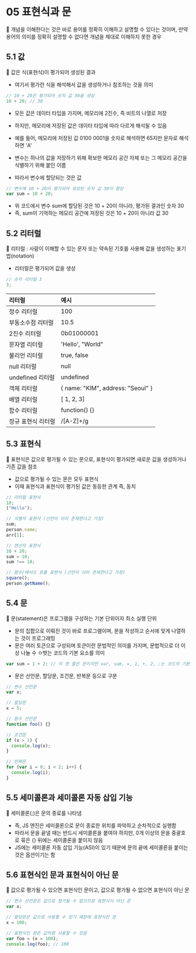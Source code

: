 # 05 표현식과 문

📌 개념을 이해한다는 것은 바로 용어를 정확히 이해하고 설명할 수 있다는 것이며, 만약 용어의 의미를 정확히 설명할 수 없다면 개념을 제대로 이해하지 못한 경우

## 5.1 값

📌 값은 식(표현식)이 평가되어 생성된 결과

- 여기서 평가란 식을 해석해서 값을 생성하거나 참조하는 것을 의미

```javascript
// 10 + 20은 평가되어 숫자 값 30을 생성
10 + 20; // 30
```

- 모든 값은 데이터 타입을 가지며, 메모리에 2진수, 즉 비트의 나열로 저장
- 하지만, 메모리에 저장된 값은 데이터 타입에 따라 다르게 해석될 수 있음
- 예를 들어, 메모리에 저장된 값 0100 0001을 숫자로 해석하면 65지만 문자로 해석하면 'A'

- 변수는 하나의 값을 저장하기 위해 확보한 메모리 공간 자체 또는 그 메모리 공간을 식별하기 위해 붙인 이름
- 따라서 변수에 할당되는 것은 값

```javascript
// 변수에 10 + 20이 평가되어 생성된 숫자 값 30이 할당
var sum = 10 + 20;
```

- 위 코드에서 변수 sum에 할당된 것은 10 + 20이 아니라, 평가된 결과인 숫자 30
- 즉, sum이 기억하는 메모리 공간에 저장된 것은 10 + 20이 아니라 값 30

## 5.2 리터럴

📌 리터럴 : 사람이 이해할 수 있는 문자 또는 약속된 기호를 사용해 값을 생성하는 표기법(notation)

- 리터럴은 평가되어 값을 생성

```javascript
// 숫자 리터럴 3
3;
```

| 리터럴             | 예시                              |
| :----------------- | :-------------------------------- |
| 정수 리터럴        | 100                               |
| 부동소수점 리터럴  | 10.5                              |
| 2진수 리터럴       | 0b01000001                        |
| 문자열 리터럴      | 'Hello', "World"                  |
| 불리언 리터럴      | true, false                       |
| null 리터럴        | null                              |
| undefined 리터럴   | undefined                         |
| 객체 리터럴        | { name: "KIM", address: "Seoul" } |
| 배열 리터럴        | [ 1, 2, 3]                        |
| 함수 리터럴        | function() {}                     |
| 정규 표현식 리터럴 | /[A-Z]+/g                         |

## 5.3 표현식

📌 표현식은 값으로 평가될 수 있는 문으로, 표현식이 평가되면 새로운 값을 생성하거나 기존 값을 참조

- 값으로 평가될 수 있는 문은 모두 표현식
- 이때 표현식과 표현식이 평가된 값은 동등한 관계 즉, 동치

```javascript
// 리터럴 표현식
10;
("Hello");

// 식별자 표현식 (선언이 이미 존재한다고 가정)
sum;
person.name;
arr[1];

// 연산자 표현식
10 + 20;
sum = 10;
sum !== 10;

// 함수/메서드 호출 표현식 (선언이 이미 존재한다고 가정)
square();
person.getName();
```

## 5.4 문

📌 문(statement)은 프로그램을 구성하는 기본 단위이자 최소 실행 단위

- 문의 집합으로 이뤄진 것이 바로 프로그램이며, 문을 작성하고 순서에 맞게 나열하는 것이 프로그래밍
- 문은 여러 토큰으로 구성되며 토큰이란 문법적인 의미를 가지며, 문법적으로 더 이상 나눌 수 ㅇ벗는 코드의 기본 요소를 의미

```javascript
var sum = 1 + 2; // 이 한 줄은 문이지만 var, sum, =, 1, +, 2, ;는 코드의 기본 요소인 토큰
```

- 문은 선언문, 할당문, 조건문, 반복문 등으로 구분

```javascript
// 변수 선언문
var x;

// 할당문
x = 5;

// 함수 선언문
function foo() {}

// 조건문
if (x > 1) {
  console.log(x);
}

// 반복문
for (var i = 0; i < 2; i++) {
  console.log(i);
}
```

## 5.5 세미콜론과 세미콜론 자동 삽입 기능

📌 세미콜론(;)은 문의 종료를 나타냄

- 즉, JS 엔진은 세미콜론으로 문이 종료한 위치를 파악하고 순차적으로 실행함
- 따라서 문을 끝낼 때는 반드시 세미콜론을 붙여야 하지만, 0개 이상의 문을 중괄호로 묶은 {} 뒤에는 세미콜론을 붙이지 않음
- JS에는 세미콜론 자동 삽입 기능(ASI)이 있기 때문에 문의 끝에 세미콜론을 붙이는 것은 옵션이기는 함

## 5.6 표현식인 문과 표현식이 아닌 문

📌 값으로 평가될 수 있으면 표현식인 문이고, 값으로 평가될 수 없으면 표현식이 아닌 문

```javascript
// 변수 선언문은 값으로 평가될 수 없으므로 표현식이 아닌 문
var x;

// 할당문은 값으로 사용할 수 있기 때문에 표현식인 문
x = 100;
```

```javascript
// 표현식인 문은 값처럼 사용할 수 있음
var foo = (x = 100);
console.log(foo); // 100
```
